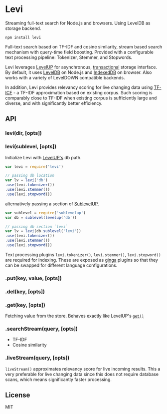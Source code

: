 # Levi

Streaming full-text search for Node.js and browsers. Using LevelDB as storage backend.

```
npm install levi
```

Full-text search based on TF-IDF and cosine similarity, 
stream based search mechanism with query-time field boosting.
Provided with a configurable text processing pipeline: Tokenizer, Stemmer, and Stopwords. 

Levi leverages [LevelUP](https://github.com/Level/levelup) for asynchronous, 
[transactional](https://github.com/cshum/level-transactions/) storage interface.
By default, it uses [LevelDB](https://github.com/Level/leveldown) on Node.js and [IndexedDB](https://github.com/maxogden/level.js) on browser. 
Also works with a variety of LevelDOWN compatible backends.

In addition, Levi provides relevancy scoring for live changing data using [TF-ICF](http://cda.ornl.gov/publications/ICMLA06.pdf) - a TF-IDF approximation based on existing corpus.
Such scoring is comparably close to TF-IDF when existing corpus is sufficiently large and diverse,
and with significantly better efficiency.

## API

### levi(dir, [opts])
### levi(sublevel, [opts])

Initialize Levi with [LevelUP's](https://github.com/Level/levelup#ctor) db path.

```js
var levi = require('levi')

// passing db location
var lv = levi('db') 
.use(levi.tokenizer())
.use(levi.stemmer())
.use(levi.stopword())

```
alternatively passing a section of [SublevelUP](https://github.com/cshum/sublevelup).

```js
var sublevel = require('sublevelup')
var db = sublevel(levelup('db'))

// passing db section `levi`
var lv = levi(db.sublevel('levi'))
.use(levi.tokenizer())
.use(levi.stemmer())
.use(levi.stopword())

```

Text processing plugins `levi.tokenizer()`, `levi.stemmer()`, `levi.stopword()` are required for indexing.
These are exposed as [ginga](https://github.com/cshum/ginga) plugins so that they can be swapped for different language configurations.

### .put(key, value, [opts])
### .del(key, [opts])
### .get(key, [opts])
Fetching value from the store. Behaves exactly like LevelUP's [`get()`](https://github.com/Level/levelup#get)

### .searchStream(query, [opts])

* TF-IDF
* Cosine similarity

### .liveStream(query, [opts])

`liveStream()` approximates relevancy score for live incoming results. 
This a very preferable for live changing data since this does not require database scans, 
which means significantly faster processing.

## License

MIT
